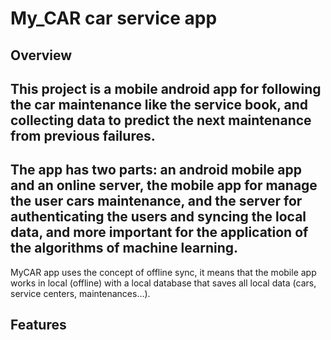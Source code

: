 # My_CAR car service app

## Overview 
   This project is a mobile android app for following the car maintenance like
the service book, and collecting data to predict the next maintenance from previous
failures.
-
   The app has two parts: an android mobile app and an online server, the mobile
app for manage the user cars maintenance, and the server for authenticating the users
and syncing the local data, and more important
for the application of the algorithms of machine learning.
-
   MyCAR app uses the concept of offline sync, it means that the mobile app works in local (offline) with a local database that saves all local data (cars, service centers,
maintenances…).

## Features 
